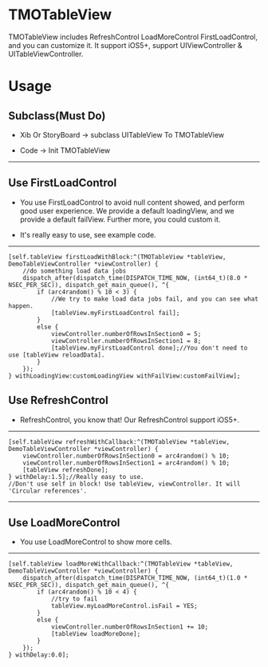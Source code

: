 TMOTableView
============

TMOTableView includes RefreshControl LoadMoreControl FirstLoadControl, and you can customize it. It support iOS5+, support UIViewController &amp; UITableViewController.

# Usage

## Subclass(Must Do)

* Xib Or StoryBoard -> subclass UITableView To TMOTableView

* Code -> Init TMOTableView

---

## Use FirstLoadControl

* You use FirstLoadControl to avoid null content showed, and perform good user experience. We provide a  default loadingView, and we provide a default failView. Further more, you could custom it.

* It's really easy to use, see example code.

---

    [self.tableView firstLoadWithBlock:^(TMOTableView *tableView, DemoTableViewController *viewController) {
        //do something load data jobs
        dispatch_after(dispatch_time(DISPATCH_TIME_NOW, (int64_t)(8.0 * NSEC_PER_SEC)), dispatch_get_main_queue(), ^{
            if (arc4random() % 10 < 3) {
                //We try to make load data jobs fail, and you can see what happen.
                [tableView.myFirstLoadControl fail];
            }
            else {
                viewController.numberOfRowsInSection0 = 5;
                viewController.numberOfRowsInSection1 = 8;
                [tableView.myFirstLoadControl done];//You don't need to use [tableView reloadData].
            }
        });
    } withLoadingView:customLoadingView withFailView:customFailView];


## Use RefreshControl

* RefreshControl, you know that! Our RefreshControl support iOS5+.

---

    [self.tableView refreshWithCallback:^(TMOTableView *tableView, DemoTableViewController *viewController) {
        viewController.numberOfRowsInSection0 = arc4random() % 10;
        viewController.numberOfRowsInSection1 = arc4random() % 10;
        [tableView refreshDone];
    } withDelay:1.5];//Really easy to use.
    //Don't use self in block! Use tableView, viewController. It will 'Circular references'.

---

## Use LoadMoreControl

* You use LoadMoreControl to show more cells.

---

    [self.tableView loadMoreWithCallback:^(TMOTableView *tableView, DemoTableViewController *viewController) {
        dispatch_after(dispatch_time(DISPATCH_TIME_NOW, (int64_t)(1.0 * NSEC_PER_SEC)), dispatch_get_main_queue(), ^{
            if (arc4random() % 10 < 4) {
                //try to fail
                tableView.myLoadMoreControl.isFail = YES;
            }
            else {
                viewController.numberOfRowsInSection1 += 10;
                [tableView loadMoreDone];
            }
        });
    } withDelay:0.0];